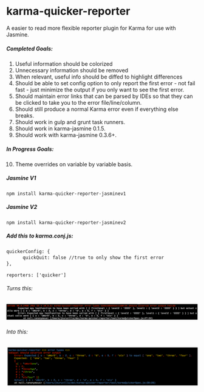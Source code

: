 # karma-quicker-reporter
A easier to read more flexible reporter plugin for Karma for use with Jasmine. 

##### Completed Goals:
1. Useful information should be colorized 
2. Unnecessary information should be removed
3. When relevant, useful info should be diffed to highlight differences
4. Should be able to set config option to only report the first error - not fail fast - just minimize the output if you only want to see the first error.
5. Should maintain error links that can be parsed by IDEs so that they can be clicked to take you to the error file/line/column.
6. Should still produce a normal Karma error even if everything else breaks. 
7. Should work in gulp and grunt task runners.
8. Should work in karma-jasmine 0.1.5. 
9. Should work with karma-jasmine 0.3.6+.

##### In Progress Goals:
10. Theme overrides on variable by variable basis. 

##### Jasmine V1
```
npm install karma-quicker-reporter-jasminev1
```
##### Jasmine V2
```
npm install karma-quicker-reporter-jasminev2
```

##### Add this to karma.conj.js:
```
quickerConfig: {
      quickQuit: false //true to only show the first error
},
```
    
```
reporters: ['quicker']
```
    
###### Turns this:
![](https://github.com/JimmyKuruvilla/karma-quicker-reporter/blob/master/test/old.png)
###### Into this:
![](https://github.com/JimmyKuruvilla/karma-quicker-reporter/blob/master/test/new.png)
